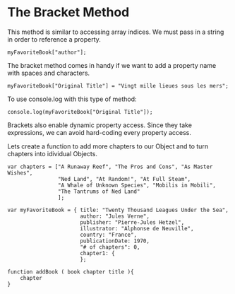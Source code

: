 # The Bracket Method

This method is similar to accessing array indices. We must pass in a string in order to reference a property.

`myFavoriteBook["author"];`

The bracket method comes in handy if we want to add a property name with spaces and characters.

`myFavoriteBook["Original Title"] = "Vingt mille lieues sous les mers";`

To use console.log with this type of method:

`console.log(myFavoriteBook["Original Title"]);`

Brackets also enable dynamic property access. Since they take expressions, we can avoid hard-coding every property access.

Lets create a function to add more chapters to our Object and to turn chapters into idividual Objects.

```text
var chapters = ["A Runaway Reef", "The Pros and Cons", "As Master Wishes",
                "Ned Land", "At Random!", "At Full Steam",
                "A Whale of Unknown Species", "Mobilis in Mobili",
                "The Tantrums of Ned Land"
                ];

var myFavoriteBook = { title: "Twenty Thousand Leagues Under the Sea",
                       author: "Jules Verne",
                       publisher: "Pierre-Jules Hetzel",
                       illustrator: "Alphonse de Neuville",
                       country: "France",
                       publicationDate: 1970,
                       "# of chapters": 0,
                       chapter1: {
                       };

function addBook ( book chapter title ){
    chapter
}
```

